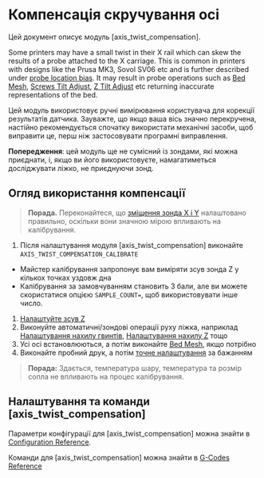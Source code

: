 # Компенсація скручування осі

Цей документ описує модуль [axis_twist_compensation].

Some printers may have a small twist in their X rail which can skew the results of a probe attached to the X carriage. This is common in printers with designs like the Prusa MK3, Sovol SV06 etc and is further described under [probe location
bias](Probe_Calibrate.md#location-bias-check). It may result in probe operations such as [Bed Mesh](Bed_Mesh.md), [Screws Tilt Adjust](G-Codes.md#screws_tilt_adjust), [Z Tilt Adjust](G-Codes.md#z_tilt_adjust) etc returning inaccurate representations of the bed.

Цей модуль використовує ручні вимірювання користувача для корекції результатів датчика. Зауважте, що якщо ваша вісь значно перекручена, настійно рекомендується спочатку використати механічні засоби, щоб виправити це, перш ніж застосовувати програмні виправлення.

**Попередження**: цей модуль ще не сумісний із зондами, які можна приєднати, і, якщо ви його використовуєте, намагатиметься досліджувати ліжко, не приєднуючи зонд.

## Огляд використання компенсації

> **Порада.** Переконайтеся, що [зміщення зонда X і Y](Config_Reference.md#probe) налаштовано правильно, оскільки вони значною мірою впливають на калібрування.

1. Після налаштування модуля [axis_twist_compensation] виконайте `AXIS_TWIST_COMPENSATION_CALIBRATE`

* Майстер калібрування запропонує вам виміряти зсув зонда Z у кількох точках уздовж дна
* Калібрування за замовчуванням становить 3 бали, але ви можете скористатися опцією `SAMPLE_COUNT=`, щоб використовувати інше число.

1. [Налаштуйте зсув Z](Probe_Calibrate.md#calibrating-probe-z-offset)
1. Виконуйте автоматичні/зондові операції руху ліжка, наприклад [Налаштування нахилу гвинтів](G-Codes.md#screws_tilt_adjust), [Налаштування нахилу Z](G-Codes.md#z_tilt_adjust) тощо
1. Усі осі встановлюються, а потім виконайте [Bed Mesh](Bed_Mesh.md), якщо потрібно
1. Виконайте пробний друк, а потім [точне налаштування](Axis_Twist_Compensation.md#fine-tuning) за бажанням

> **Порада:** Здається, температура шару, температура та розмір сопла не впливають на процес калібрування.

## Налаштування та команди [axis_twist_compensation]

Параметри конфігурації для [axis_twist_compensation] можна знайти в [Configuration Reference](Config_Reference.md#axis_twist_compensation).

Команди для [axis_twist_compensation] можна знайти в [G-Codes Reference](G-Codes.md#axis_twist_compensation)
